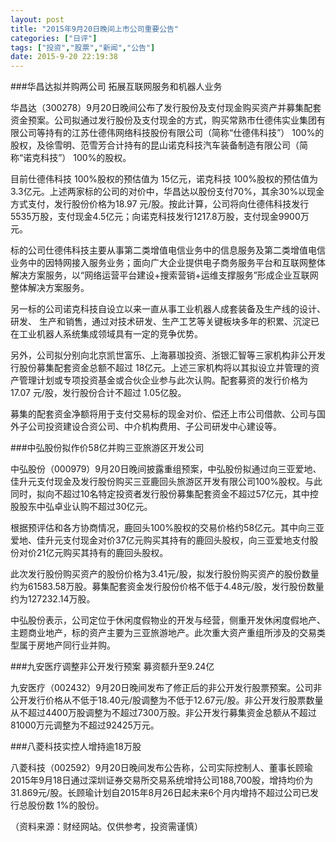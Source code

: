 ```yaml
---
layout: post
title: "2015年9月20日晚间上市公司重要公告"
categories: ["日评"]
tags: ["投资","股票","新闻","公告"]
date: 2015-9-20 22:19:38
---
```

###华昌达拟并购两公司 拓展互联网服务和机器人业务

华昌达（300278）9月20日晚间公布了发行股份及支付现金购买资产并募集配套资金预案。公司拟通过发行股份及支付现金的方式，购买常熟市仕德伟实业集团有限公司等持有的江苏仕德伟网络科技股份有限公司（简称“仕德伟科技”） 100%的股权，及徐雪明、范雪芳合计持有的昆山诺克科技汽车装备制造有限公司（简称“诺克科技”） 100%的股权。

目前仕德伟科技 100%股权的预估值为 15亿元，诺克科技 100%股权的预估值为 3.3亿元。上述两家标的公司的对价中，华昌达以股份支付70%，其余30%以现金方式支付，发行股份价格为18.97 元/股。按此计算，公司将向仕德伟科技发行5535万股，支付现金4.5亿元；向诺克科技发行1217.8万股，支付现金9900万元。

标的公司仕德伟科技主要从事第二类增值电信业务中的信息服务及第二类增值电信业务中的因特网接入服务业务；面向广大企业提供电子商务服务平台和互联网整体解决方案服务，以“网络运营平台建设+搜索营销+运维支撑服务”形成企业互联网整体解决方案服务。

另一标的公司诺克科技自设立以来一直从事工业机器人成套装备及生产线的设计、研发、 生产和销售，通过对技术研发、生产工艺等关键板块多年的积累、沉淀已在工业机器人系统集成领域具有一定的竞争优势。

另外，公司拟分别向北京凯世富乐、上海慕珈投资、浙银汇智等三家机构非公开发行股份募集配套资金总额不超过 18亿元。上述三家机构将以其拟设立并管理的资产管理计划或专项投资基金或合伙企业参与此次认购。配套募资的发行价格为17.07 元/股，发行股份合计不超过 1.05亿股。

募集的配套资金净额将用于支付交易标的现金对价、偿还上市公司借款、公司与国外子公司投资建设合资公司、中介机构费用、子公司研发中心建设等。

###中弘股份拟作价58亿并购三亚旅游区开发公司 

中弘股份（000979）9月20日晚间披露重组预案，中弘股份拟通过向三亚爱地、佳升元支付现金及发行股份购买三亚鹿回头旅游区开发有限公司100%股权。与此同时，拟向不超过10名特定投资者发行股份募集配套资金不超过57亿元，其中控股股东中弘卓业认购不超过30亿元。

根据预评估和各方协商情况，鹿回头100%股权的交易价格约58亿元。其中向三亚爱地、佳升元支付现金对价37亿元购买其持有的鹿回头股权，向三亚爱地支付股份对价21亿元购买其持有的鹿回头股权。

此次发行股份购买资产的股份价格为3.41元/股，拟发行股份购买资产的股份数量约为61583.58万股。募集配套资金发行股份价格不低于4.48元/股，发行股份数量约为127232.14万股。

中弘股份表示，公司定位于休闲度假物业的开发与经营，侧重开发休闲度假地产、主题商业地产，标的资产主要为三亚旅游地产。此次重大资产重组所涉及的交易类型属于房地产同行业并购。

###九安医疗调整非公开发行预案 募资额升至9.24亿

九安医疗（002432）9月20日晚间发布了修正后的非公开发行股票预案。公司非公开发行价格从不低于18.40元/股调整为不低于12.67元/股。非公开发行股票数量从不超过4400万股调整为不超过7300万股。非公开发行募集资金总额从不超过81000万元调整为不超过92425万元。

###八菱科技实控人增持逾18万股

八菱科技（002592）9月20日晚间发布公告称，公司实际控制人、董事长顾瑜2015年9月18日通过深圳证券交易所交易系统增持公司188,700股，增持均价为31.869元/股。长顾瑜计划自2015年8月26日起未来6个月内增持不超过公司已发行总股份数 1%的股份。

（资料来源：财经网站。仅供参考，投资需谨慎）
